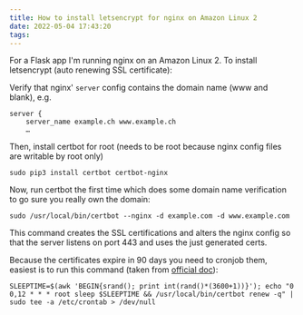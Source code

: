 ```yaml
---
title: How to install letsencrypt for nginx on Amazon Linux 2
date: 2022-05-04 17:43:20
tags:
---
```


For a Flask app I'm running nginx on an Amazon Linux 2. To install letsencrypt (auto renewing SSL certificate):

Verify that nginx' `server` config contains the domain name (www and blank), e.g.

```
server {
    server_name example.ch www.example.ch
    … 
```

Then, install certbot for root (needs to be root because nginx config files are writable by root only)

```
sudo pip3 install certbot certbot-nginx
```

Now, run certbot the first time which does some domain name verification to go sure you really own the domain:

```
sudo /usr/local/bin/certbot --nginx -d example.com -d www.example.com
```

This command creates the SSL certifications and alters the nginx config so that the server listens on port 443 and uses the just generated certs.

Because the certificates expire in 90 days you need to cronjob them, easiest is to run this command (taken from [official doc](https://eff-certbot.readthedocs.io/en/stable/using.html#setting-up-automated-renewal)):

```
SLEEPTIME=$(awk 'BEGIN{srand(); print int(rand()*(3600+1))}'); echo "0 0,12 * * * root sleep $SLEEPTIME && /usr/local/bin/certbot renew -q" | sudo tee -a /etc/crontab > /dev/null
```

